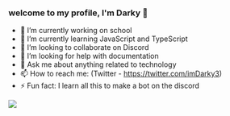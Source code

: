 ### welcome to my profile, I'm Darky 👋

- 🔭 I’m currently working on school
- 🌱 I’m currently learning JavaScript and TypeScript
- 👯 I’m looking to collaborate on Discord
- 🤔 I’m looking for help with documentation
- 💬 Ask me about anything related to technology
- 📫 How to reach me: (Twitter - https://twitter.com/imDarky3)
- ⚡ Fun fact: I learn all this to make a bot on the discord


<img src="https://github-readme-stats.vercel.app/api?username=Darky-tech&&show_icons=true&title_color=ffffff&icon_color=bb2acf&text_color=daf7dc&bg_color=151515">
